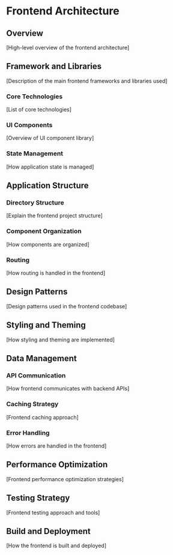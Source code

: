 # Frontend Architecture

## Overview
[High-level overview of the frontend architecture]

## Framework and Libraries
[Description of the main frontend frameworks and libraries used]

### Core Technologies
[List of core technologies]

### UI Components
[Overview of UI component library]

### State Management
[How application state is managed]

## Application Structure

### Directory Structure
[Explain the frontend project structure]

### Component Organization
[How components are organized]

### Routing
[How routing is handled in the frontend]

## Design Patterns
[Design patterns used in the frontend codebase]

## Styling and Theming
[How styling and theming are implemented]

## Data Management

### API Communication
[How frontend communicates with backend APIs]

### Caching Strategy
[Frontend caching approach]

### Error Handling
[How errors are handled in the frontend]

## Performance Optimization
[Frontend performance optimization strategies]

## Testing Strategy
[Frontend testing approach and tools]

## Build and Deployment
[How the frontend is built and deployed]
